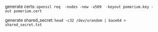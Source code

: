 generate certs: `openssl req  -nodes -new -x509  -keyout pomerium.key -out pomerium.cert
`

generate shared_secret: `head -c32 /dev/urandom | base64 > shared_secret.txt`
